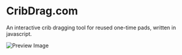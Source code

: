 # CribDrag.com
An interactive crib dragging tool for reused one-time pads, written in javascript.

![Preview Image](https://i.imgur.com/DjxDoEC.png)
